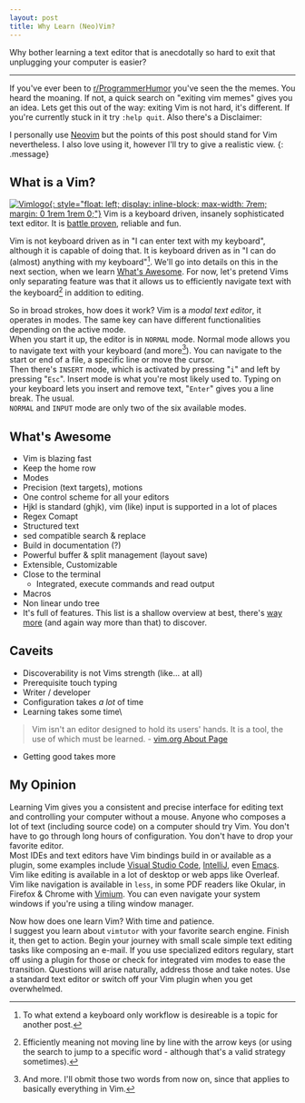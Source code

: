```yaml
---
layout: post
title: Why Learn (Neo)Vim?
---
```

Why bother learning a text editor that is anecdotally so hard to exit that unplugging your computer is easier?

---

If you've ever been to [r/ProgrammerHumor](https://www.reddit.com/r/ProgrammerHumor/) you've seen the the memes.
You heard the moaning.
If not, a quick search on "exiting vim memes" gives you an idea.
Lets get this out of the way: exiting Vim is not hard, it's different.
If you're currently stuck in it try `:help quit`.
Also there's a Disclaimer:

I personally use [Neovim](https://neovim.io/) but the points of this post should stand for Vim nevertheless.
I also love using it, however I'll try to give a realistic view.
{: .message}

## What is a Vim?
[![Vimlogo][vimlogo ressource link]{: style="float: left; display: inline-block; max-width: 7rem; margin: 0 1rem 1rem 0;"}][vimlogo attribution link]
Vim is a keyboard driven, insanely sophisticated text editor. It is [battle proven](https://groups.google.com/g/vim_announce/c/bQtQSHTK1sg), reliable and fun.

Vim is not keyboard driven as in "I can enter text with my keyboard", although it is capable of doing that.
It is keyboard driven as in "I can do (almost) anything with my keyboard"[^1].
We'll go into details on this in the next section, when we learn [What's Awesome](#whats-awesome).
For now, let's pretend Vims only separating feature was that it allows us to efficiently navigate text with the keyboard[^3] in addition to editing.

So in broad strokes, how does it work?
Vim is a *modal text editor*, it operates in modes.
The same key can have different functionalities depending on the active mode.\
When you start it up, the editor is in `NORMAL` mode.
Normal mode allows you to navigate text with your keyboard (and more[^2]).
You can navigate to the start or end of a file, a specific line or move the cursor.\
Then there's `INSERT` mode, which is activated by pressing "`i`" and left by pressing "`Esc`".
Insert mode is what you're most likely used to.
Typing on your keyboard lets you insert and remove text, "`Enter`" gives you a line break.
The usual.\
`NORMAL` and `INPUT` mode are only two of the six available modes.

[^1]: To what extend a keyboard only workflow is desireable is a topic for another post.
[^3]: Efficiently meaning not moving line by line with the arrow keys (or using the search to jump to a specific word - although that's a valid strategy sometimes).
[^2]: And more. I'll obmit those two words from now on, since that applies to basically everything in Vim.

<!-- TODO Inkdrop Liste übernehmen -->
## What's Awesome
* Vim is blazing fast
* Keep the home row
* Modes
* Precision (text targets), motions
* One control scheme for all your editors
* Hjkl is standard (ghjk), vim (like) input is supported in a lot of places
* Regex Comapt
* Structured text
* sed compatible search & replace
* Build in documentation (?)
* Powerful buffer & split management (layout save)
* Extensible, Customizable
* Close to the terminal
  * Integrated, execute commands and read output
* Macros
* Non linear undo tree
* It's full of features. This list is a shallow overview at best, there's [way more](https://www.hillelwayne.com/post/intermediate-vim/) (and again way more than that) to discover.

## Caveits
* Discoverability is not Vims strength (like... at all)
* Prerequisite touch typing
* Writer / developer
* Configuration takes *a lot* of time
* Learning takes some time\
> Vim isn't an editor designed to hold its users' hands. It is a tool, the use of which must be learned. - [vim.org About Page](https://www.vim.org/about.php)
* Getting good takes more

## My Opinion
Learning Vim gives you a consistent and precise interface for editing text and controlling your computer without a mouse.
Anyone who composes a lot of text (including source code) on a computer should try Vim.
You don't have to go through long hours of configuration.
You don't have to drop your favorite editor.\
Most IDEs and text editors have Vim bindings build in or available as a plugin, some examples include
[Visual Studio Code](https://marketplace.visualstudio.com/items?itemName=vscodevim.vim),
[IntelliJ](https://plugins.jetbrains.com/plugin/164-ideavim), even
[Emacs](https://github.com/emacs-evil/evil).
Vim like editing is available in a lot of desktop or web apps like Overleaf.
Vim like navigation is available in `less`, in some PDF readers like Okular, in Firefox & Chrome with [Vimium](https://vimium.github.io/).
You can even navigate your system windows if you're using a tiling window manager.

Now how does one learn Vim? With time and patience.\
I suggest you learn about `vimtutor` with your favorite search engine.
Finish it, then get to action.
Begin your journey with small scale simple text editing tasks like composing an e-mail.
If you use specialized editors regulary, start off using a plugin for those or check for integrated vim modes to ease the transition.
Questions will arise naturally, address those and take notes.
Use a standard text editor or switch off your Vim plugin when you get overwhelmed.

[vimlogo ressource link]: https://upload.wikimedia.org/wikipedia/commons/thumb/9/9f/Vimlogo.svg/200px-Vimlogo.svg.png
[vimlogo attribution link]: https://commons.wikimedia.org/wiki/File:Vimlogo.svg "User:D0ktorz, GPL &lt;http://www.gnu.org/licenses/gpl.html&gt;, via Wikimedia Commons"
